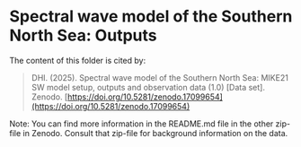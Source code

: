 # Spectral wave model of the Southern North Sea: Outputs
The content of this folder is cited by:

> DHI. (2025). Spectral wave model of the Southern North Sea: MIKE21 SW model setup, outputs and observation data (1.0) [Data set]. Zenodo. [https://doi.org/10.5281/zenodo.17099654](https://doi.org/10.5281/zenodo.17099654)

Note: You can find more information in the README.md file in the other zip-file in Zenodo. Consult that zip-file for background information on the data. 